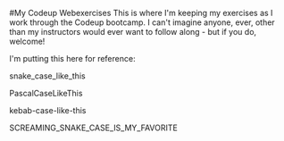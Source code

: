 #My Codeup Webexercises
This is where I'm keeping my exercises as I work through the Codeup bootcamp. I can't imagine anyone, ever, other than my instructors would ever want to follow along - but if you do, welcome!

I'm putting this here for reference:

snake_case_like_this

PascalCaseLikeThis

kebab-case-like-this

SCREAMING_SNAKE_CASE_IS_MY_FAVORITE